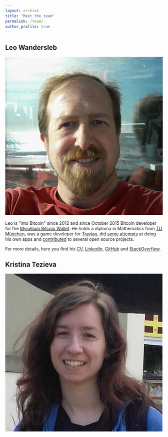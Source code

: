 ```yaml
---
layout: archive
title: "Meet the team"
permalink: /team/
author_profile: true
---
```


Leo Wandersleb
--------------

<div class="author__avatar">
<img src="/images/leo.jpg" class="author__avatar" alt="photo of Leo Wandersleb">
</div>

Leo is "into Bitcoin" since 2012 and since October 2015 Bitcoin developer for the
[Mycelium Bitcoin Wallet](https://play.google.com/store/apps/details?id=com.mycelium.wallet).
He holds a diploma in Mathematics from [TU München](https://www.tum.de/), was a
game developer for [Travian](https://www.traviangames.com/en/), did
[some attempts](https://play.google.com/store/apps/details?id=de.leowandersleb.fluxcards)
at doing his own apps and [contributed](https://github.com/Giszmo/)
to several open source projects.

For more details, here you find his [CV](/cv/leo/),
[LinkedIn](https://www.linkedin.com/in/leo-wandersleb-66905545/),
[GitHub](https://github.com/Giszmo/) and
[StackOverflow](https://stackoverflow.com/users/969478/giszmo).

Kristina Tezieva
----------------

<div class="author__avatar">
<img src="/images/kristina.jpg" class="author__avatar" alt="photo of Kristina Tezieva">
</div>

